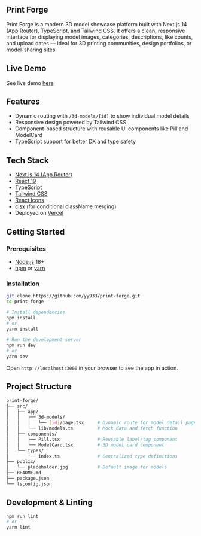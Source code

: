 ## Print Forge
Print Forge is a modern 3D model showcase platform built with Next.js 14 (App Router), TypeScript, and Tailwind CSS. It offers a clean, responsive interface for displaying model images, categories, descriptions, like counts, and upload dates — ideal for 3D printing communities, design portfolios, or model-sharing sites.

## Live Demo
See live demo [here](https://print-forge-six.vercel.app/)

## Features
* Dynamic routing with `/3d-models/[id]` to show individual model details
* Responsive design powered by Tailwind CSS
* Component-based structure with reusable UI components like Pill and ModelCard
* TypeScript support for better DX and type safety

## Tech Stack
* [Next.js 14 (App Router)](https://nextjs.org/blog/next-14)
* [React 19](https://react.dev/blog/2024/12/05/react-19)
* [TypeScript](https://www.typescriptlang.org/)
* [Tailwind CSS](https://tailwindcss.com/)
* [React Icons](https://www.npmjs.com/package/react-icons)
* [clsx](https://www.npmjs.com/package/clsx) (for conditional className merging)
* Deployed on [Vercel](https://vercel.com/)

## Getting Started
### Prerequisites
* [Node.js](https://nodejs.org/en) 18+
* [npm](https://www.npmjs.com/) or [yarn](https://classic.yarnpkg.com/en/)

### Installation
```bash
git clone https://github.com/yy933/print-forge.git
cd print-forge

# Install dependencies
npm install
# or
yarn install

# Run the development server
npm run dev
# or
yarn dev
```

Open `http://localhost:3000` in your browser to see the app in action.

## Project Structure
```bash
print-forge/
├── src/
│   ├── app/
│   │   ├── 3d-models/
│   │   │   └── [id]/page.tsx     # Dynamic route for model detail page
│   │   └── lib/models.ts         # Mock data and fetch function
│   ├── components/
│   │   ├── Pill.tsx              # Reusable label/tag component
│   │   └── ModelCard.tsx         # 3D model card component
│   └── types/
│       └── index.ts              # Centralized type definitions
├── public/
│   └── placeholder.jpg           # Default image for models
├── README.md
├── package.json
└── tsconfig.json
```

## Development & Linting
```bash
npm run lint
# or
yarn lint
```

